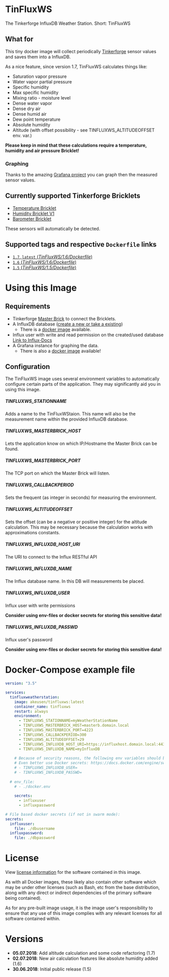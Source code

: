 # TinFluxWS
The Tinkerforge InfluxDB Weather Station. Short: TinFluxWS

## What for
This tiny docker image will collect periodically [Tinkerforge](https://www.tinkerforge.com/) sensor values and saves them into a InfluxDB.

As a nice feature, since version 1.7, TinFluxWS calculates things like:
* Saturation vapor pressure
* Water vapor partial pressure
* Specific humidity
* Max specific humidity
* Mixing ratio - moisture level
* Dense water vapor
* Dense dry air
* Dense humid air
* Dew point temperature
* Absolute humidity
* Altitude (with offset possibility - see TINFLUXWS_ALTITUDEOFFSET env. var.)

__Please keep in mind that these calculations require a temperature, humidity and air pressure Bricklet!__ 

### Graphing

Thanks to the amazing [Grafana project](https://grafana.com/) you can graph then the measured sensor values.

## Currently supported Tinkerforge Bricklets
* [Temperature Bricklet](https://www.tinkerforge.com/en/doc/Hardware/Bricklets/Temperature.html)
* [Humidity Bricklet V1](https://www.tinkerforge.com/en/doc/Hardware/Bricklets/Humidity.html)
* [Barometer Bricklet](https://www.tinkerforge.com/en/doc/Hardware/Bricklets/Barometer.html)

These sensors will automatically be detected.


## Supported tags and respective ```Dockerfile``` links

-	[`1.7`, `latest` (*TinFluxWS/1.6/Dockerfile*)](https://github.com/akeusen/tinfluxws/blob/1.7/Dockerfile)
-	[`1.6` (*TinFluxWS/1.6/Dockerfile*)](https://github.com/akeusen/tinfluxws/blob/1.6/Dockerfile)
-	[`1.5` (*TinFluxWS/1.5/Dockerfile*)](https://github.com/akeusen/tinfluxws/blob/1.5/Dockerfile)



# Using this Image

## Requirements
* Tinkerforge [Master Brick](https://www.tinkerforge.com/en/doc/Hardware/Bricks/Master_Brick.html) to connect the Bricklets.
* A InfluxDB database ([create a new or take a existing](https://docs.influxdata.com/influxdb/v1.5/query_language/database_management/#create-database)) 
  * There is a [docker image](https://hub.docker.com/_/influxdb/) available.
* Influx user with write and read permission on the created/used database [Link to Influx-Docs](https://docs.influxdata.com/influxdb/v1.5/query_language/authentication_and_authorization/#user-management-commands)
* A Grafana instance for graphing the data. 
  * There is also a [docker image](https://hub.docker.com/r/grafana/grafana/) available!

## Configuration
The TinFluxWS image uses several environment variables to automatically configure certain parts of the application. They may significantly aid you in using this image.

##### TINFLUXWS_STATIONNAME

Adds a name to the TinFluxWStaion. This name will also be the measurement name within the provided InfluxDB database. 

##### TINFLUXWS_MASTERBRICK_HOST

Lets the application know on which IP/Hostname the Master Brick can be found.  

##### TINFLUXWS_MASTERBRICK_PORT

The TCP port on which the Master Brick will listen. 

##### TINFLUXWS_CALLBACKPERIOD

Sets the frequent (as integer in seconds) for measuring the environment.

##### TINFLUXWS_ALTITUDEOFFSET

Sets the offset (can be a negative or positive integer) for the altitude calculation.
This may be necessary because the calculation works with approximations constants.

##### TINFLUXWS_INFLUXDB_HOST_URI

The URI to connect to the Influx RESTful API

##### TINFLUXWS_INFLUXDB_NAME

The Influx database name. In this DB will measurements be placed. 

##### TINFLUXWS_INFLUXDB_USER

Influx user with write permissions

__Consider using env-files or docker secrets for storing this sensitive data!__ 

##### TINFLUXWS_INFLUXDB_PASSWD

Influx user's password

__Consider using env-files or docker secrets for storing this sensitive data!__


# Docker-Compose example file

```YAML
version: "3.5"

services:
  tinfluxweatherstation:
    image: akeusen/tinfluxws:latest
    container_name: tinfluxws
    restart: always
    environment:
      - TINFLUXWS_STATIONNAME=myWeatherStationName
      - TINFLUXWS_MASTERBRICK_HOST=masterb.domain.local
      - TINFLUXWS_MASTERBRICK_PORT=4223
      - TINFLUXWS_CALLBACKPERIOD=300
      - TINFLUXWS_ALTITUDEOFFSET=29
      - TINFLUXWS_INFLUXDB_HOST_URI=https://influxhost.domain.local:443
      - TINFLUXWS_INFLUXDB_NAME=myInfluxDB
      
    # Because of security reasons, the following env variables should be placed in a separate .env file.
    # Even better use Docker secrets: https://docs.docker.com/engine/swarm/secrets/
    # - TINFLUXWS_INFLUXDB_USER=
    # - TINFLUXWS_INFLUXDB_PASSWD=
    
  # env_file:
    # - ./docker.env
    
    secrets:
      - influxuser
      - influxpassword

# File based docker secrets (if not in swarm mode):
secrets:
  influxuser:
    file: ./dbusername
  influxpassword:
    file: ./dbpassword
```

# License

View [license information](https://github.com/akeusen/tinfluxws/blob/master/LICENSE) for the software contained in this image.

As with all Docker images, these likely also contain other software which may be under other licenses (such as Bash, etc from the base distribution, along with any direct or indirect dependencies of the primary software being contained).

As for any pre-built image usage, it is the image user's responsibility to ensure that any use of this image complies with any relevant licenses for all software contained within.


# Versions
* __05.07.2018__: Add altitude calculation and some code refactoring (1.7)
* __02.07.2018__: New air calculation features like absolute humidity added (1.6)
* __30.06.2018__: Initial public release (1.5)

